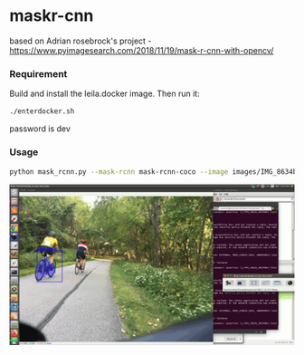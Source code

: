 # maskr-cnn
based on Adrian rosebrock's project - https://www.pyimagesearch.com/2018/11/19/mask-r-cnn-with-opencv/

### Requirement

Build and install the leila.docker image. Then run it:

```bash
./enterdocker.sh
```
password is dev

### Usage
```bash
python mask_rcnn.py --mask-rcnn mask-rcnn-coco --image images/IMG_8634b.JPG
```

<img src="inference.gif"/>


